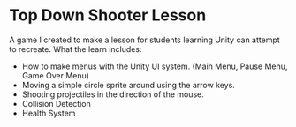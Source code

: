 # Top Down Shooter Lesson

A game I created to make a lesson for students learning Unity can attempt to recreate. What the learn includes:

- How to make menus with the Unity UI system. (Main Menu, Pause Menu, Game Over Menu)
- Moving a simple circle sprite around using the arrow keys.
- Shooting projectiles in the direction of the mouse.
- Collision Detection
- Health System
